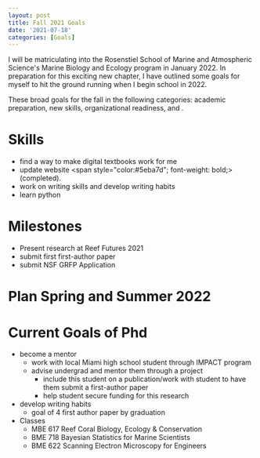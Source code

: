 ```yaml
---
layout: post
title: Fall 2021 Goals
date: '2021-07-18'
categories: [Goals]
---
```


I will be matriculating into the Rosenstiel School of Marine and Atmospheric Science's Marine Biology and Ecology program in January 2022. In preparation for this exciting new chapter, I have outlined some goals for myself to hit the ground running when I begin school in 2022. 

These broad goals for the fall in the following categories: academic preparation, new skills, organizational readiness, and .

# Skills
- find a way to make digital textbooks work for me
- update website <span style="color:#5eba7d"; font-weight: bold;>(completed)</span>.
- work on writing skills and develop writing habits
- learn python


# Milestones
- Present research at Reef Futures 2021
- submit first first-author paper
- submit NSF GRFP Application


# Plan Spring and Summer 2022

# Current Goals of Phd
 - become a mentor
	- work with local Miami high school student through IMPACT program
	- advise undergrad and mentor them through a project
		- include this student on a publication/work with student to have them submit a first-author paper
		- help student secure funding for this research
 - develop writing habits
	- goal of 4 first author paper by graduation
 - Classes
	- MBE 617 Reef Coral Biology, Ecology & Conservation
	- BME 718 Bayesian Statistics for Marine Scientists
	- BME 622 Scanning Electron Microscopy for Engineers